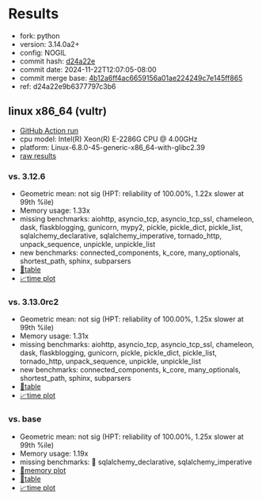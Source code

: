 # Results

- fork: python
- version: 3.14.0a2+
- config: NOGIL
- commit hash: [d24a22e](https://github.com/python/cpython/commit/d24a22e)
- commit date: 2024-11-22T12:07:05-08:00
- commit merge base: [4b12a6ff4ac6659156a01ae224249c7e145ff865](https://github.com/python/cpython/commit/4b12a6ff4ac6659156a01ae224249c7e145ff865)
- ref: d24a22e9b6377797c3b6

## linux x86_64 (vultr)

- [GitHub Action run](https://github.com/facebookexperimental/free-threading-benchmarking/actions/runs/11981215498)
- cpu model: Intel(R) Xeon(R) E-2286G CPU @ 4.00GHz
- platform: Linux-6.8.0-45-generic-x86_64-with-glibc2.39
- [raw results](bm-20241122-vultr-x86_64-python-d24a22e9b6377797c3b6-3.14.0a2%2B-d24a22e.json)

### vs. 3.12.6

- Geometric mean: not sig (HPT: reliability of 100.00%, 1.22x slower at 99th %ile)
- Memory usage: 1.33x
- missing benchmarks: aiohttp, asyncio_tcp, asyncio_tcp_ssl, chameleon, dask, flaskblogging, gunicorn, mypy2, pickle, pickle_dict, pickle_list, sqlalchemy_declarative, sqlalchemy_imperative, tornado_http, unpack_sequence, unpickle, unpickle_list
- new benchmarks: connected_components, k_core, many_optionals, shortest_path, sphinx, subparsers
- [📄table](bm-20241122-vultr-x86_64-python-d24a22e9b6377797c3b6-3.14.0a2%2B-d24a22e-vs-3.12.6.md)
- [📈time plot](bm-20241122-vultr-x86_64-python-d24a22e9b6377797c3b6-3.14.0a2%2B-d24a22e-vs-3.12.6.svg)

### vs. 3.13.0rc2

- Geometric mean: not sig (HPT: reliability of 100.00%, 1.25x slower at 99th %ile)
- Memory usage: 1.31x
- missing benchmarks: aiohttp, asyncio_tcp, asyncio_tcp_ssl, chameleon, dask, flaskblogging, gunicorn, pickle, pickle_dict, pickle_list, tornado_http, unpack_sequence, unpickle, unpickle_list
- new benchmarks: connected_components, k_core, many_optionals, shortest_path, sphinx, subparsers
- [📄table](bm-20241122-vultr-x86_64-python-d24a22e9b6377797c3b6-3.14.0a2%2B-d24a22e-vs-3.13.0rc2.md)
- [📈time plot](bm-20241122-vultr-x86_64-python-d24a22e9b6377797c3b6-3.14.0a2%2B-d24a22e-vs-3.13.0rc2.svg)

### vs. base

- Geometric mean: not sig (HPT: reliability of 100.00%, 1.25x slower at 99th %ile)
- Memory usage: 1.19x
- missing benchmarks: 🔴 sqlalchemy_declarative, sqlalchemy_imperative
- [🧠memory plot](bm-20241122-vultr-x86_64-python-d24a22e9b6377797c3b6-3.14.0a2%2B-d24a22e-vs-base-mem.svg)
- [📄table](bm-20241122-vultr-x86_64-python-d24a22e9b6377797c3b6-3.14.0a2%2B-d24a22e-vs-base.md)
- [📈time plot](bm-20241122-vultr-x86_64-python-d24a22e9b6377797c3b6-3.14.0a2%2B-d24a22e-vs-base.svg)


